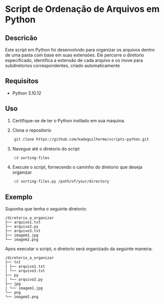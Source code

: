 # Script de Ordenação de Arquivos em Python

## Descricão
Este script em Python foi desenvolvido para organizar os arquivos dentro de uma pasta com base em suas extensões. Ele percorre o diretorio especificado, identifica a extensão de cada arquivo e os move para subdiretorios correspondentes, criado automaticamente
    
## Requisitos
-  Python 3.10.12

## Uso
1. Certifique-se de ter o Python instlado em sua maquina.

2. Clona o repositorio

```bash
    git clone https://github.com/kadeguilherme/scripts-python.git
``````

3. Navegue até o diretorio do script

```bash
    cd sorting-files
``````

4. Execute o script, fornecendo o caminho do diretorio que deseja organizar
```bash
    cd sorting-files.py /path/of/your/directory
``````

## Exemplo
Suponha que tenha o seguinte diretorio:

    /diretorio_a_organizar
    ├── arquivo1.txt
    ├── arquivo2.py
    ├── arquivo3.txt
    ├── imagem1.jpg
    └── imagem2.png

Apos executar o script, o diretorio será organizado da seguinte maneira:

    /diretorio_a_organizar
    ├── txt
    | ├── arquivo1.txt
    | └── arquivo3.txt
    ├── py
    | └── arquivo2.py
    ├── jpg
    | └── imagem1.jpg
    └── png
    └── imagem2.png